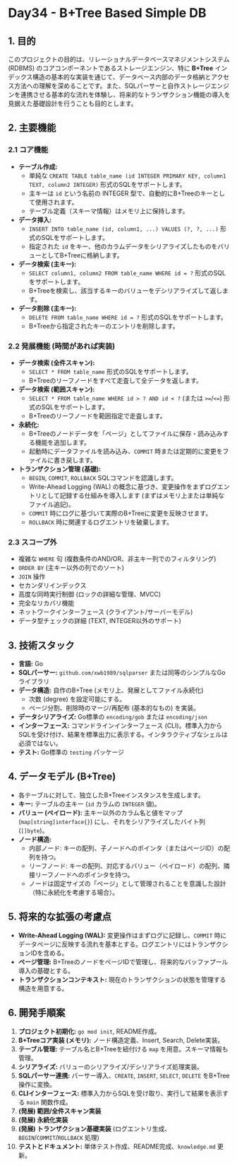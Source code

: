 # Day34 - B+Tree Based Simple DB

## 1. 目的

このプロジェクトの目的は、リレーショナルデータベースマネジメントシステム (RDBMS) のコアコンポーネントであるストレージエンジン、特に **B+Tree** インデックス構造の基本的な実装を通じて、データベース内部のデータ格納とアクセス方法への理解を深めることです。また、SQLパーサーと自作ストレージエンジンを連携させる基本的な流れを体験し、将来的なトランザクション機能の導入を見据えた基礎設計を行うことも目的とします。

## 2. 主要機能

### 2.1 コア機能

-   **テーブル作成:**
    -   単純な `CREATE TABLE table_name (id INTEGER PRIMARY KEY, column1 TEXT, column2 INTEGER)` 形式のSQLをサポートします。
    -   主キーは `id` という名前の INTEGER 型で、自動的にB+Treeのキーとして使用されます。
    -   テーブル定義（スキーマ情報）はメモリ上に保持します。
-   **データ挿入:**
    -   `INSERT INTO table_name (id, column1, ...) VALUES (?, ?, ...)` 形式のSQLをサポートします。
    -   指定された `id` をキー、他のカラムデータをシリアライズしたものをバリューとしてB+Treeに格納します。
-   **データ検索 (主キー):**
    -   `SELECT column1, column2 FROM table_name WHERE id = ?` 形式のSQLをサポートします。
    -   B+Treeを検索し、該当するキーのバリューをデシリアライズして返します。
-   **データ削除 (主キー):**
    -   `DELETE FROM table_name WHERE id = ?` 形式のSQLをサポートします。
    -   B+Treeから指定されたキーのエントリを削除します。

### 2.2 発展機能 (時間があれば実装)

-   **データ検索 (全件スキャン):**
    -   `SELECT * FROM table_name` 形式のSQLをサポートします。
    -   B+Treeのリーフノードをすべて走査して全データを返します。
-   **データ検索 (範囲スキャン):**
    -   `SELECT * FROM table_name WHERE id > ? AND id < ?` (または `>=`/`<=`) 形式のSQLをサポートします。
    -   B+Treeのリーフノードを範囲指定で走査します。
-   **永続化:**
    -   B+Treeのノードデータを「ページ」としてファイルに保存・読み込みする機能を追加します。
    -   起動時にデータファイルを読み込み、`COMMIT` 時または定期的に変更をファイルに書き戻します。
-   **トランザクション管理 (基礎):**
    -   `BEGIN`, `COMMIT`, `ROLLBACK` SQLコマンドを認識します。
    -   Write-Ahead Logging (WAL) の概念に基づき、変更操作をまずログエントリとして記録する仕組みを導入します (まずはメモリ上または単純なファイル追記)。
    -   `COMMIT` 時にログに基づいて実際のB+Treeに変更を反映させます。
    -   `ROLLBACK` 時に関連するログエントリを破棄します。

### 2.3 スコープ外

-   複雑な `WHERE` 句 (複数条件のAND/OR、非主キー列でのフィルタリング)
-   `ORDER BY` (主キー以外の列でのソート)
-   `JOIN` 操作
-   セカンダリインデックス
-   高度な同時実行制御 (ロックの詳細な管理、MVCC)
-   完全なリカバリ機能
-   ネットワークインターフェース (クライアント/サーバーモデル)
-   データ型チェックの詳細 (TEXT, INTEGER以外のサポート)

## 3. 技術スタック

-   **言語:** Go
-   **SQLパーサー:** `github.com/xwb1989/sqlparser` または同等のシンプルなGoライブラリ
-   **データ構造:** 自作のB+Tree (メモリ上、発展としてファイル永続化)
    -   次数 (degree) を設定可能にする。
    -   ページ分割、削除時のマージ/再配布 (基本的なもの) を実装。
-   **データシリアライズ:** Go標準の `encoding/gob` または `encoding/json`
-   **インターフェース:** コマンドラインインターフェース (CLI)。標準入力からSQLを受け付け、結果を標準出力に表示する。インタラクティブなシェルは必須ではない。
-   **テスト:** Go標準の `testing` パッケージ

## 4. データモデル (B+Tree)

-   各テーブルに対して、独立したB+Treeインスタンスを生成します。
-   **キー:** テーブルの主キー (`id` カラムの `INTEGER` 値)。
-   **バリュー (ペイロード):** 主キー以外のカラム名と値をマップ (`map[string]interface{}`) にし、それをシリアライズしたバイト列 (`[]byte`)。
-   **ノード構造:**
    -   内部ノード: キーの配列、子ノードへのポインタ（またはページID）の配列を持つ。
    -   リーフノード: キーの配列、対応するバリュー（ペイロード）の配列、隣接リーフノードへのポインタを持つ。
    -   ノードは固定サイズの「ページ」として管理されることを意識した設計（特に永続化を考慮する場合）。

## 5. 将来的な拡張の考慮点

-   **Write-Ahead Logging (WAL):** 変更操作はまずログに記録し、`COMMIT` 時にデータページに反映する流れを基本とする。ログエントリにはトランザクションIDを含める。
-   **ページ管理:** B+TreeのノードをページIDで管理し、将来的なバッファプール導入の基礎とする。
-   **トランザクションコンテキスト:** 現在のトランザクションの状態を管理する構造を用意する。

## 6. 開発手順案

1.  **プロジェクト初期化:** `go mod init`, README作成。
2.  **B+Treeコア実装 (メモリ):** ノード構造定義、Insert, Search, Delete実装。
3.  **テーブル管理:** テーブル名とB+Treeを紐付ける `map` を用意。スキーマ情報も管理。
4.  **シリアライズ:** バリューのシリアライズ/デシリアライズ処理実装。
5.  **SQLパーサー連携:** パーサー導入、`CREATE`, `INSERT`, `SELECT`, `DELETE` をB+Tree操作に変換。
6.  **CLIインターフェース:** 標準入力からSQLを受け取り、実行して結果を表示する `main` 関数作成。
7.  **(発展) 範囲/全件スキャン実装**
8.  **(発展) 永続化実装**
9.  **(発展) トランザクション基礎実装** (ログエントリ生成、`BEGIN`/`COMMIT`/`ROLLBACK` 処理)
10. **テストとドキュメント:** 単体テスト作成、README完成、`knowledge.md` 更新。 